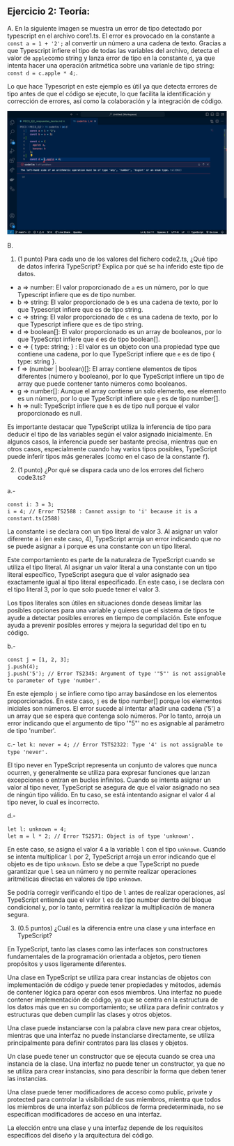 ## Ejercicio 2: Teoría:

A. En la siguiente imagen se muestra un error de tipo detectado por typescript en el archivo core1.ts. El error es provocado en la constante a ```const a = 1 + '2';``` al convertir un número a una cadena de texto. 
Gracias a que Typescript infiere el tipo de todas las variables del archivo, detecta el valor de ```apple```como string y lanza error de tipo en la constante ```d```, ya que intenta hacer una operación aritmética sobre una varianle de tipo string: ```const d = c.apple * 4;```. 

Lo que hace Typescript en este ejemplo es útil ya que detecta errores de tipo antes de que el código se ejecute, lo que facilita la identificación y corrección de errores, así como la colaboración y la integración de código.

![TypeError](./img/noInterface_example.png)


B.

1. (1 punto) Para cada uno de los valores del fichero code2.ts, ¿Qué tipo de datos inferirá TypeScript? Explica por qué se ha inferido este tipo de datos.

- a => number: El valor proporcionado de ``a`` es un número, por lo que Typescript infiere que es de tipo number.
- b => string: El valor proporcionado de ```b``` es una cadena de texto, por lo que Typescript infiere que es de tipo string.
- c => string: El valor proporcionado de ```c``` es una cadena de texto, por lo que Typescript infiere que es de tipo string.
- d => boolean[]: El valor proporcionado es un array de booleanos, por lo que TypeScript infiere que ```d``` es de tipo boolean[].
- e => {
    type: string;
} :  El valor es un objeto con una propiedad type que contiene una cadena, por lo que TypeScript infiere que ```e``` es de tipo { type: string }.
- f => (number | boolean)[]: El array contiene elementos de tipos diferentes (número y booleano), por lo que TypeScript infiere un tipo de array que puede contener tanto números como booleanos.
- g => number[]: Aunque el array contiene un solo elemento, ese elemento es un número, por lo que TypeScript infiere que ```g``` es de tipo number[].
- h => null: TypeScript infiere que ```h``` es de tipo null porque el valor proporcionado es null.

Es importante destacar que TypeScript utiliza la inferencia de tipo para deducir el tipo de las variables según el valor asignado inicialmente. En algunos casos, la inferencia puede ser bastante precisa, mientras que en otros casos, especialmente cuando hay varios tipos posibles, TypeScript puede inferir tipos más generales (como en el caso de la constante ```f```).

2. (1 punto) ¿Por qué se dispara cada uno de los errores del fichero code3.ts?

a.- 
```
const i: 3 = 3;
i = 4; // Error TS2588 : Cannot assign to 'i' because it is a constant.ts(2588)
```

La constante i se declara con un tipo literal de valor 3. Al asignar un valor diferente a i (en este caso, 4), TypeScript arroja un error indicando que no se puede asignar a i porque es una constante con un tipo literal.

Este comportamiento es parte de la naturaleza de TypeScript cuando se utiliza el tipo literal. Al asignar un valor literal a una constante con un tipo literal específico, TypeScript asegura que el valor asignado sea exactamente igual al tipo literal especificado. En este caso, i se declara con el tipo literal 3, por lo que solo puede tener el valor 3.

Los tipos literales son útiles en situaciones donde deseas limitar las posibles opciones para una variable y quieres que el sistema de tipos te ayude a detectar posibles errores en tiempo de compilación. Este enfoque ayuda a prevenir posibles errores y mejora la seguridad del tipo en tu código.

b.- 
```
const j = [1, 2, 3];
j.push(4);
j.push('5'); // Error TS2345: Argument of type '"5"' is not assignable to parameter of type 'number'.
```

En este ejemplo ```j``` se infiere como tipo array basándose en los elementos proporcionados. En este caso, ```j``` es de tipo number[] porque los elementos iniciales son números. El error sucede al intentar añadir una cadena ('5') a un array que se espera que contenga solo números. Por lo tanto, arroja un error indicando que el argumento de tipo '"5"' no es asignable al parámetro de tipo 'number'.

c.- 
```let k: never = 4; // Error TSTS2322: Type '4' is not assignable to type 'never'.```

El tipo never en TypeScript representa un conjunto de valores que nunca ocurren, y generalmente se utiliza para expresar funciones que lanzan excepciones o entran en bucles infinitos. Cuando se intenta asignar un valor al tipo never, TypeScript se asegura de que el valor asignado no sea de ningún tipo válido. En tu caso, se está intentando asignar el valor 4 al tipo never, lo cual es incorrecto.

d.- 
```
let l: unknown = 4;
let m = l * 2; // Error TS2571: Object is of type 'unknown'.
```

En este caso, se asigna el valor 4 a la variable ```l``` con el tipo ```unknown```. Cuando se intenta multiplicar ```l``` por 2, TypeScript arroja un error indicando que el objeto es de tipo ```unknown```. Esto se debe a que TypeScript no puede garantizar que ```l``` sea un número y no permite realizar operaciones aritméticas directas en valores de tipo ```unknown```.

Se podría corregir verificando el tipo de ```l``` antes de realizar operaciones, así TypeScript entienda que el valor ```l``` es de tipo number dentro del bloque condicional y, por lo tanto, permitirá realizar la multiplicación de manera segura.

3. (0.5 puntos) ¿Cuál es la diferencia entre una clase y una interface en TypeScript?

En TypeScript, tanto las clases como las interfaces son constructores fundamentales de la programación orientada a objetos, pero tienen propósitos y usos ligeramente diferentes. 

Una clase en TypeScript se utiliza para crear instancias de objetos con implementación de código y puede tener propiedades y métodos, además de contener lógica para operar con esos miembros.
Una interfaz no puede contener implementación de código, ya que se centra en la estructura de los datos más que en su comportamiento; se utiliza para definir contratos y estructuras que deben cumplir las clases y otros objetos.

Una clase puede instanciarse con la palabra clave new para crear objetos, mientras que una interfaz no puede instanciarse directamente, se utiliza principalmente para definir contratos para las clases y objetos.

Un clase puede tener un constructor que se ejecuta cuando se crea una instancia de la clase. Una interfaz no puede tener un constructor, ya que no se utiliza para crear instancias, sino para describir la forma que deben tener las instancias.

Una clase puede tener modificadores de acceso como public, private y protected para controlar la visibilidad de sus miembros, mientra que todos los miembros de una interfaz son públicos de forma predeterminada, no se especifican modificadores de acceso en una interfaz.

La elección entre una clase y una interfaz depende de los requisitos específicos del diseño y la arquitectura del código.



